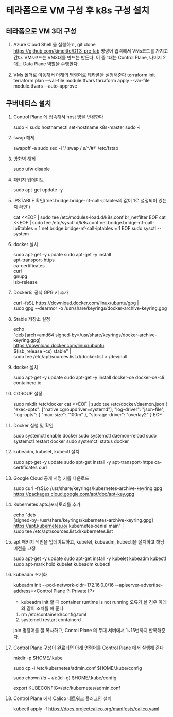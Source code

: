 # 테라폼으로 VM 구성 후 k8s 구성 설치

## 테라폼으로 VM 3대 구성
1. Azure Cloud Shell 을 실행하고, git clone https://github.com/kimditto/DT3_pre-lab 명령어 입력해서 VMs코드를 가지고 간다.
    VMs코드는 VM3대를 만드는 만든다. 이 중 1대는 Control Plane, 나머지 2대는 Data Plane 역할을 수행한다.

2. VMs 폴더로 이동해서 아래의 명령어로 테라폼을 실행해준다
   terraform init
   terraform plan --var-file module.tfvars
   tarraform apply --var-file module.tfvars --auto-approve

## 쿠버네티스 설치
  1. Control Plane 에 접속해서 host 명을 변경한다 
   
     sudo -i
     sudo hostnamectl set-hostname k8s-master
     sudo -i
2. swap 해제
   
   swapoff -a
   sudo sed -i '/ swap / s/^/#/' /etc/fstab
3. 방화벽 해제
   
   sudo ufw disable
4. 패키지 업데이트
   
   sudo apt-get update -y
5. IPSTABLE 확인('net.bridge.bridge-nf-call-iptables의 값이 1로 설정되어 있는지 확인')

    cat <<EOF | sudo tee /etc/modules-load.d/k8s.conf
    br_netfilter
    EOF
    cat <<EOF | sudo tee /etc/sysctl.d/k8s.conf
    net.bridge.bridge-nf-call-ip6tables = 1
    net.bridge.bridge-nf-call-iptables = 1
    EOF
    sudo sysctl --system
 6. docker 설치
 
    sudo apt-get -y update
    sudo apt-get -y install \
    apt-transport-https \
    ca-certificates \
    curl \
    gnupg \
    lsb-release
 7. Docker의 공식 GPG 키 추가
  
    curl -fsSL https://download.docker.com/linux/ubuntu/gpg |\
    sudo gpg --dearmor -o /usr/share/keyrings/docker-archive-keyring.gpg
 8. Stable 저장소 설정
  
    echo \
    "deb [arch=amd64 signed-by=/usr/share/keyrings/docker-archive-keyring.gpg] \
    https://download.docker.com/linux/ubuntu \
    $(lsb_release -cs) stable" | \
    sudo tee /etc/apt/sources.list.d/docker.list > /dev/null
 9. docker 설치
   
     sudo apt-get -y update
     sudo apt-get -y install docker-ce docker-ce-cli containerd.io
10. CGROUP 설정
   
      sudo mkdir /etc/docker
      cat <<EOF | sudo tee /etc/docker/daemon.json
      {
      "exec-opts": ["native.cgroupdriver=systemd"],
      "log-driver": "json-file",
      "log-opts": {
      "max-size": "100m"
      },
      "storage-driver": "overlay2"
      }
      EOF
        
11. Docker 실행 및 확인
    
      sudo systemctl enable docker
      sudo systemctl daemon-reload
      sudo systemctl restart docker
      sudo systemctl status docker
12. kubeadm, kubelet, kubectl 설치
    
      sudo apt-get -y update
      sudo apt-get install -y apt-transport-https ca-certificates curl
13. Google Cloud 공개 서명 키를 다운로드
    
      sudo curl -fsSLo /usr/share/keyrings/kubernetes-archive-keyring.gpg \
      https://packages.cloud.google.com/apt/doc/apt-key.gpg
14. Kubernetes apt리포지토리를 추가
    
      echo "deb \
      [signed-by=/usr/share/keyrings/kubernetes-archive-keyring.gpg] \
      https://apt.kubernetes.io/ kubernetes-xenial main" | \
      sudo tee /etc/apt/sources.list.d/kubernetes.list
15. apt 패키지 색인을 업데이트하고, kubelet, kubeadm, kubectl을 설치하고 해당 버전을 고정
    
      sudo apt-get -y update
      sudo apt-get install -y kubelet kubeadm kubectl
      sudo apt-mark hold kubelet kubeadm kubectl
16. kubeadm 초기화
    
      kubeadm init --pod-network-cidr=172.16.0.0/16 --apiserver-advertise-address=<Control Plane 의 Private IP>
      
    * kubeadm init 할 때 container runtime is not running 오류가 날 경우 아래와 같이 조치를 해 준다
    
     1) rm /etc/containerd/config.toml
     2) systemctl restart containerd
        
     join 명령어를 잘 복사하고, Contol Plane 의 두대 서버에서 1~15번까지 반복해준다.
 17. Control Plane 구성이 완료되면 아래 명령어를 Control Plane 에서 실행해 준다
     
      mkdir -p $HOME/.kube
      
      sudo cp -i /etc/kubernetes/admin.conf $HOME/.kube/config
      
      sudo chown $(id -u):$(id -g) $HOME/.kube/config
      
      export KUBECONFIG=/etc/kubernetes/admin.conf
      
 18. Control Plane 에서 Calico 네트워크 플러그인 설치
     
      kubectl apply -f https://docs.projectcalico.org/manifests/calico.yaml
        
        


        
